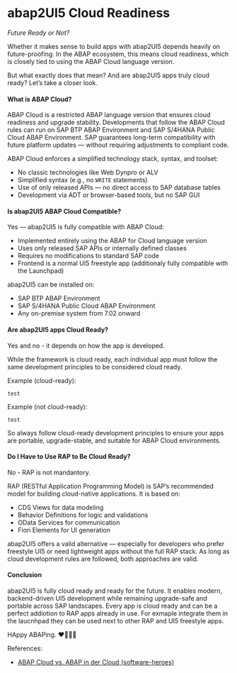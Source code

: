 # abap2UI5 Cloud Readiness

_Future Ready or Not?_

Whether it makes sense to build apps with abap2UI5 depends heavily on future-proofing. In the ABAP ecosystem, this means cloud readiness, which is closely tied to using the ABAP Cloud language version.

But what exactly does that mean? And are abap2UI5 apps truly cloud ready? Let’s take a closer look.

#### What is ABAP Cloud?

ABAP Cloud is a restricted ABAP language version that ensures cloud readiness and upgrade stability. Developments that follow the ABAP Cloud rules can run on SAP BTP ABAP Environment and SAP S/4HANA Public Cloud ABAP Environment. SAP guarantees long-term compatibility with future platform updates — without requiring adjustments to compliant code.

ABAP Cloud enforces a simplified technology stack, syntax, and toolset:

- No classic technologies like Web Dynpro or ALV
- Simplified syntax (e.g., no `WRITE` statements)
- Use of only released APIs — no direct access to SAP database tables
- Development via ADT or browser-based tools, but no SAP GUI

#### Is abap2UI5 ABAP Cloud Compatible?

Yes — abap2UI5 is fully compatible with ABAP Cloud:

- Implemented entirely using the ABAP for Cloud language version
- Uses only released SAP APIs or internally defined classes
- Requires no modifications to standard SAP code
- Frontend is a normal UI5 freestyle app  (additionaly fully compatible with the Launchpad)

abap2UI5 can be installed on:
- SAP BTP ABAP Environment
- SAP S/4HANA Public Cloud ABAP Environment
- Any on-premise system from 7.02 onward

#### Are abap2UI5 apps Cloud Ready?

Yes and no - it depends on how the app is developed.

While the framework is cloud ready, each individual app must follow the same development principles to be considered cloud ready.

Example (cloud-ready):

```abap
test
```

Example (not cloud-ready):
```abap
test
```

So always follow cloud-ready development principles to ensure your apps are portable, upgrade-stable, and suitable for ABAP Cloud environments.

#### Do I Have to Use RAP to Be Cloud Ready?

No - RAP is not mandantory.

RAP (RESTful Application Programming Model) is SAP’s recommended model for building cloud-native applications. It is based on:
- CDS Views for data modeling
- Behavior Definitions for logic and validations
- OData Services for communication
- Fiori Elements for UI generation

abap2UI5 offers a valid alternative — especially for developers who prefer freestyle UI5 or need lightweight apps without the full RAP stack. As long as cloud development rules are followed, both approaches are valid.

#### Conclusion

abap2UI5 is fully cloud ready and ready for the future. It enables modern, backend-driven UI5 development while remaining upgrade-safe and portable across SAP landscapes. Every app is cloud ready and can be a perfect addiotion to RAP apps already in use. For exmaple integrate them in the laucnhpad they can be used next to other RAP and UI5 freestyle apps.

HAppy ABAPing. ❤️🦖🦕🦣


References:
* [ABAP Cloud vs. ABAP in der Cloud (software-heroes)](https://software-heroes.com/blog/abap-cloud-vs-abap-in-der-cloud)
